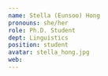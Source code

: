 ```yaml
---
name: Stella (Eunsoo) Hong
pronouns: she/her
role: Ph.D. Student
dept: Linguistics
position: student
avatar: stella_hong.jpg
web: 
---
```


